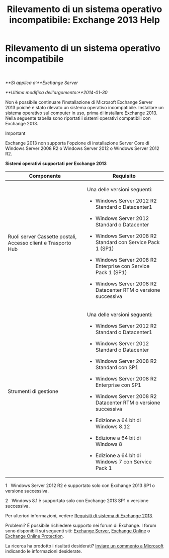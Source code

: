 ﻿---
title: 'Rilevamento di un sistema operativo incompatibile: Exchange 2013 Help'
TOCTitle: Rilevamento di un sistema operativo incompatibile
ms:assetid: a3a948d9-4991-4088-9013-0a4c944295e4
ms:mtpsurl: https://technet.microsoft.com/it-it/library/ms.exch.setupreadiness.validosversion(v=EXCHG.150)
ms:contentKeyID: 50481313
ms.date: 05/22/2018
mtps_version: v=EXCHG.150
ms.translationtype: MT
---

# Rilevamento di un sistema operativo incompatibile

 

_**Si applica a:**Exchange Server_

_**Ultima modifica dell'argomento:**2014-01-30_

Non è possibile continuare l'installazione di Microsoft Exchange Server 2013 poiché è stato rilevato un sistema operativo incompatibile. Installare un sistema operativo sul computer in uso, prima di installare Exchange 2013. Nella seguente tabella sono riportati i sistemi operativi compatibili con Exchange 2013.


> [!IMPORTANT]
> Exchange 2013 non supporta l'opzione di installazione Server Core di Windows Server 2008 R2 o Windows Server 2012 o Windows Server 2012 R2.



**Sistemi operativi supportati per Exchange 2013**


<table>
<colgroup>
<col style="width: 50%" />
<col style="width: 50%" />
</colgroup>
<thead>
<tr class="header">
<th>Componente</th>
<th>Requisito</th>
</tr>
</thead>
<tbody>
<tr class="odd">
<td><p>Ruoli server Cassette postali, Accesso client e Trasporto Hub</p></td>
<td><p>Una delle versioni seguenti:</p>
<ul>
<li><p>Windows Server 2012 R2 Standard o Datacenter1</p></li>
<li><p>Windows Server 2012 Standard o Datacenter</p></li>
<li><p>Windows Server 2008 R2 Standard con Service Pack 1 (SP1)</p></li>
<li><p>Windows Server 2008 R2 Enterprise con Service Pack 1 (SP1)</p></li>
<li><p>Windows Server 2008 R2 Datacenter RTM o versione successiva</p></li>
</ul></td>
</tr>
<tr class="even">
<td><p>Strumenti di gestione</p></td>
<td><p>Una delle versioni seguenti:</p>
<ul>
<li><p>Windows Server 2012 R2 Standard o Datacenter1</p></li>
<li><p>Windows Server 2012 Standard o Datacenter</p></li>
<li><p>Windows Server 2008 R2 Standard con SP1</p></li>
<li><p>Windows Server 2008 R2 Enterprise con SP1</p></li>
<li><p>Windows Server 2008 R2 Datacenter RTM o versione successiva</p></li>
<li><p>Edizione a 64 bit di Windows 8.12</p></li>
<li><p>Edizione a 64 bit di Windows 8</p></li>
<li><p>Edizione a 64 bit di Windows 7 con Service Pack 1</p></li>
</ul></td>
</tr>
</tbody>
</table>


1   Windows Server 2012 R2 è supportato solo con Exchange 2013 SP1 o versione successiva.

2   Windows 8.1 è supportato solo con Exchange 2013 SP1 o versione successiva.

Per ulteriori informazioni, vedere [Requisiti di sistema di Exchange 2013](exchange-2013-system-requirements-exchange-2013-help.md).

Problemi? È possibile richiedere supporto nei forum di Exchange. I forum sono disponibili sui seguenti siti: [Exchange Server](https://go.microsoft.com/fwlink/p/?linkid=60612), [Exchange Online](https://go.microsoft.com/fwlink/p/?linkid=267542) o [Exchange Online Protection](https://go.microsoft.com/fwlink/p/?linkid=285351).

La ricerca ha prodotto i risultati desiderati? [Inviare un commento a Microsoft](mailto:exsetuphelpfeedback@microsoft.com?subject=exchange%202013%20setup%20help%20feedback) indicando le informazioni desiderate.

